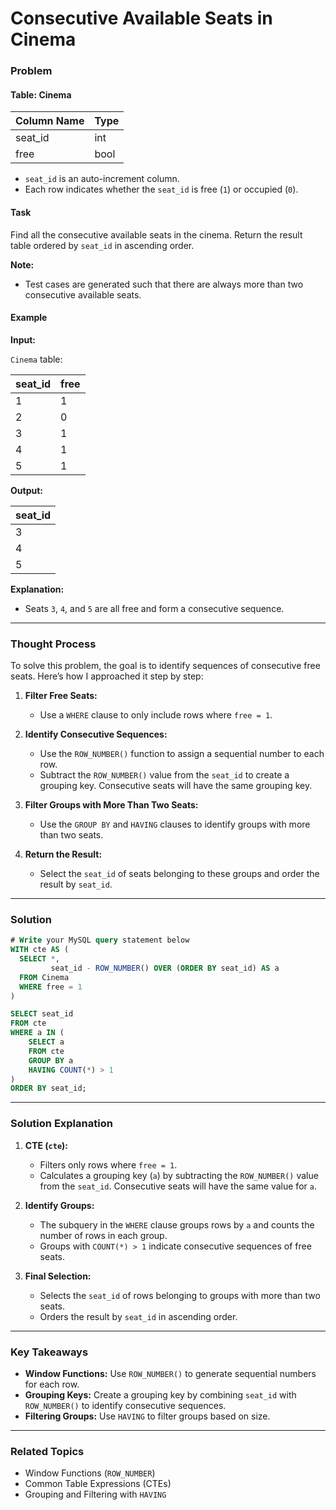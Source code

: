 # Consecutive Available Seats in Cinema

### Problem

#### Table: Cinema

| Column Name | Type |
|-------------|------|
| seat_id     | int  |
| free        | bool |

- `seat_id` is an auto-increment column.
- Each row indicates whether the `seat_id` is free (`1`) or occupied (`0`).

#### Task
Find all the consecutive available seats in the cinema. Return the result table ordered by `seat_id` in ascending order.

**Note:**
- Test cases are generated such that there are always more than two consecutive available seats.

#### Example

**Input:**

`Cinema` table:

| seat_id | free |
|---------|------|
| 1       | 1    |
| 2       | 0    |
| 3       | 1    |
| 4       | 1    |
| 5       | 1    |

**Output:**

| seat_id |
|---------|
| 3       |
| 4       |
| 5       |

**Explanation:**
- Seats `3`, `4`, and `5` are all free and form a consecutive sequence.

---

### Thought Process

To solve this problem, the goal is to identify sequences of consecutive free seats. Here’s how I approached it step by step:

1. **Filter Free Seats:**
   - Use a `WHERE` clause to only include rows where `free = 1`.

2. **Identify Consecutive Sequences:**
   - Use the `ROW_NUMBER()` function to assign a sequential number to each row.
   - Subtract the `ROW_NUMBER()` value from the `seat_id` to create a grouping key. Consecutive seats will have the same grouping key.

3. **Filter Groups with More Than Two Seats:**
   - Use the `GROUP BY` and `HAVING` clauses to identify groups with more than two seats.

4. **Return the Result:**
   - Select the `seat_id` of seats belonging to these groups and order the result by `seat_id`.

---

### Solution

```sql
# Write your MySQL query statement below
WITH cte AS (
  SELECT *,
         seat_id - ROW_NUMBER() OVER (ORDER BY seat_id) AS a
  FROM Cinema
  WHERE free = 1
)

SELECT seat_id
FROM cte
WHERE a IN (
    SELECT a
    FROM cte
    GROUP BY a
    HAVING COUNT(*) > 1
)
ORDER BY seat_id;
```

---

### Solution Explanation

1. **CTE (`cte`):**
   - Filters only rows where `free = 1`.
   - Calculates a grouping key (`a`) by subtracting the `ROW_NUMBER()` value from the `seat_id`. Consecutive seats will have the same value for `a`.

2. **Identify Groups:**
   - The subquery in the `WHERE` clause groups rows by `a` and counts the number of rows in each group.
   - Groups with `COUNT(*) > 1` indicate consecutive sequences of free seats.

3. **Final Selection:**
   - Selects the `seat_id` of rows belonging to groups with more than two seats.
   - Orders the result by `seat_id` in ascending order.

---

### Key Takeaways

- **Window Functions:** Use `ROW_NUMBER()` to generate sequential numbers for each row.
- **Grouping Keys:** Create a grouping key by combining `seat_id` with `ROW_NUMBER()` to identify consecutive sequences.
- **Filtering Groups:** Use `HAVING` to filter groups based on size.

---

### Related Topics
- Window Functions (`ROW_NUMBER`)
- Common Table Expressions (CTEs)
- Grouping and Filtering with `HAVING`
